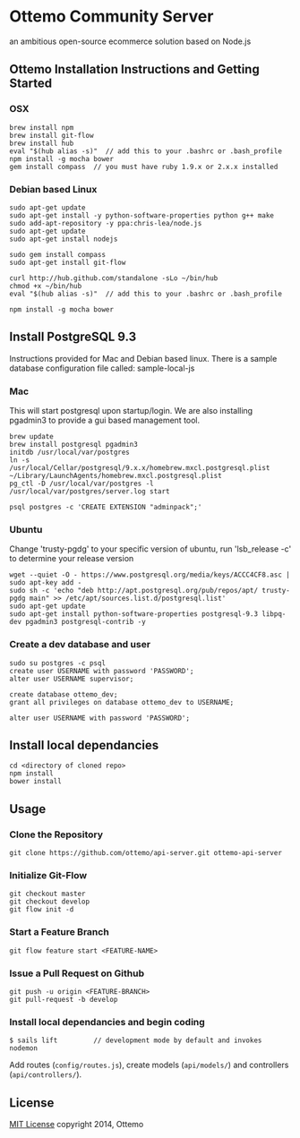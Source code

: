 # Ottemo Community Server

an ambitious open-source ecommerce solution based on Node.js

## Ottemo Installation Instructions and Getting Started

### OSX
    brew install npm
    brew install git-flow
    brew install hub
    eval "$(hub alias -s)"  // add this to your .bashrc or .bash_profile
    npm install -g mocha bower
    gem install compass  // you must have ruby 1.9.x or 2.x.x installed

### Debian based Linux
    sudo apt-get update
    sudo apt-get install -y python-software-properties python g++ make
    sudo add-apt-repository -y ppa:chris-lea/node.js
    sudo apt-get update
    sudo apt-get install nodejs

    sudo gem install compass
    sudo apt-get install git-flow

    curl http://hub.github.com/standalone -sLo ~/bin/hub
    chmod +x ~/bin/hub
    eval "$(hub alias -s)"  // add this to your .bashrc or .bash_profile

    npm install -g mocha bower

## Install PostgreSQL 9.3

Instructions provided for Mac and Debian based linux. There is a sample database configuration file called: sample-local-js

### Mac

This will start postgresql upon startup/login.  We are also installing pgadmin3 to provide a gui based management tool.

    brew update
    brew install postgresql pgadmin3
    initdb /usr/local/var/postgres
    ln -s /usr/local/Cellar/postgresql/9.x.x/homebrew.mxcl.postgresql.plist ~/Library/LaunchAgents/homebrew.mxcl.postgresql.plist
    pg_ctl -D /usr/local/var/postgres -l /usr/local/var/postgres/server.log start

    psql postgres -c 'CREATE EXTENSION "adminpack";'

### Ubuntu
 
Change 'trusty-pgdg' to your specific version of ubuntu, run 'lsb_release -c' to determine your release version

    wget --quiet -O - https://www.postgresql.org/media/keys/ACCC4CF8.asc | sudo apt-key add -
    sudo sh -c 'echo "deb http://apt.postgresql.org/pub/repos/apt/ trusty-pgdg main" >> /etc/apt/sources.list.d/postgresql.list'
    sudo apt-get update
    sudo apt-get install python-software-properties postgresql-9.3 libpq-dev pgadmin3 postgresql-contrib -y

### Create a dev database and user
    
    sudo su postgres -c psql
    create user USERNAME with password 'PASSWORD';
    alter user USERNAME supervisor;

    create database ottemo_dev;
    grant all privileges on database ottemo_dev to USERNAME;

    alter user USERNAME with password 'PASSWORD';

## Install local dependancies
    cd <directory of cloned repo>
    npm install
    bower install

## Usage

### Clone the Repository
    git clone https://github.com/ottemo/api-server.git ottemo-api-server

### Initialize Git-Flow
    git checkout master
    git checkout develop
    git flow init -d

### Start a Feature Branch
    git flow feature start <FEATURE-NAME>

### Issue a Pull Request on Github
    git push -u origin <FEATURE-BRANCH>
    git pull-request -b develop

### Install local dependancies and begin coding
    $ sails lift         // development mode by default and invokes nodemon

Add routes (`config/routes.js`), create models (`api/models/`) and controllers (`api/controllers/`).

## License

[MIT License](http://mit-license.org/) copyright 2014, Ottemo
